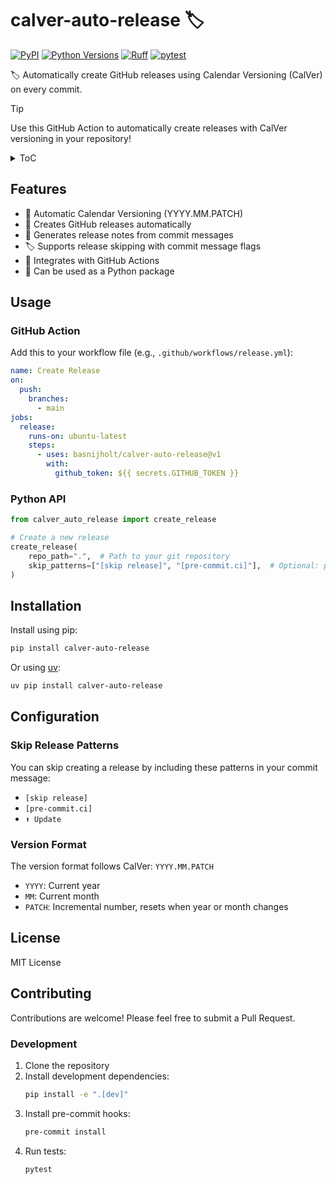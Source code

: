# calver-auto-release 🏷️
[![PyPI](https://img.shields.io/pypi/v/calver-auto-release)](https://pypi.org/project/calver-auto-release/)
[![Python Versions](https://img.shields.io/pypi/pyversions/calver-auto-release)](https://pypi.org/project/calver-auto-release/)
[![Ruff](https://img.shields.io/endpoint?url=https://raw.githubusercontent.com/astral-sh/ruff/main/assets/badge/v2.json)](https://github.com/astral-sh/ruff)
[![pytest](https://github.com/basnijholt/calver-auto-release/actions/workflows/test.yml/badge.svg)](https://github.com/basnijholt/calver-auto-release/actions/workflows/test.yml)

🏷️ Automatically create GitHub releases using Calendar Versioning (CalVer) on every commit.

> [!TIP]
> Use this GitHub Action to automatically create releases with CalVer versioning in your repository!

<details>
<summary>ToC</summary>
<!-- START doctoc generated TOC please keep comment here to allow auto update -->
<!-- DON'T EDIT THIS SECTION, INSTEAD RE-RUN doctoc TO UPDATE -->
- [Features](#features)
- [Usage](#usage)
- [GitHub Action](#github-action)
- [Python API](#python-api)
- [Installation](#installation)
- [License](#license)
- [Contributing](#contributing)
<!-- END doctoc generated TOC please keep comment here to allow auto update -->
</details>

## Features
- 📅 Automatic Calendar Versioning (YYYY.MM.PATCH)
- 🤖 Creates GitHub releases automatically
- 📝 Generates release notes from commit messages
- 🏷️ Supports release skipping with commit message flags
- 🔄 Integrates with GitHub Actions
- 🐍 Can be used as a Python package

## Usage

### GitHub Action

Add this to your workflow file (e.g., `.github/workflows/release.yml`):

```yaml
name: Create Release
on:
  push:
    branches:
      - main
jobs:
  release:
    runs-on: ubuntu-latest
    steps:
      - uses: basnijholt/calver-auto-release@v1
        with:
          github_token: ${{ secrets.GITHUB_TOKEN }}
```

### Python API

```python
from calver_auto_release import create_release

# Create a new release
create_release(
    repo_path=".",  # Path to your git repository
    skip_patterns=["[skip release]", "[pre-commit.ci]"],  # Optional: patterns to skip release
)
```

## Installation

Install using pip:
```bash
pip install calver-auto-release
```

Or using [uv](https://github.com/astral-sh/uv):
```bash
uv pip install calver-auto-release
```

## Configuration

### Skip Release Patterns

You can skip creating a release by including these patterns in your commit message:
- `[skip release]`
- `[pre-commit.ci]`
- `⬆️ Update`

### Version Format

The version format follows CalVer: `YYYY.MM.PATCH`
- `YYYY`: Current year
- `MM`: Current month
- `PATCH`: Incremental number, resets when year or month changes

## License

MIT License

## Contributing

Contributions are welcome! Please feel free to submit a Pull Request.

### Development

1. Clone the repository
2. Install development dependencies:
   ```bash
   pip install -e ".[dev]"
   ```
3. Install pre-commit hooks:
   ```bash
   pre-commit install
   ```
4. Run tests:
   ```bash
   pytest
   ```
